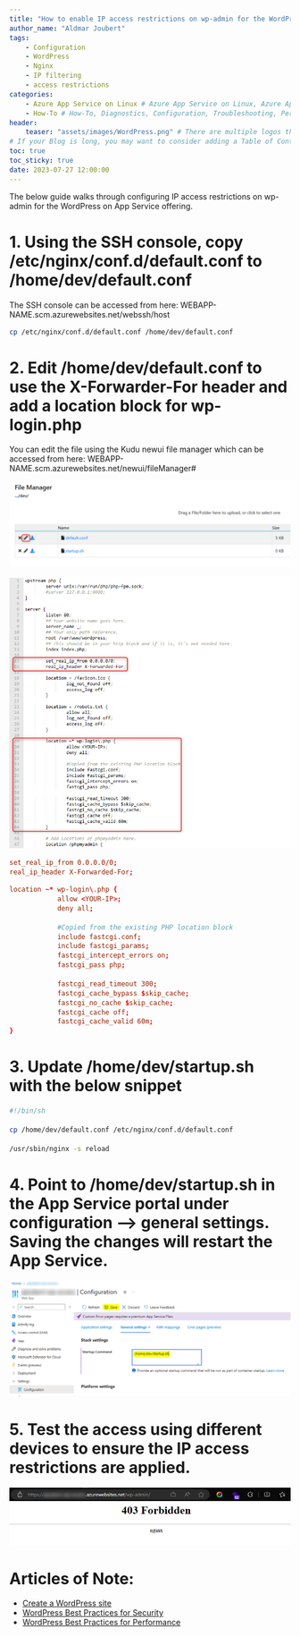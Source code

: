 ```yaml
---
title: "How to enable IP access restrictions on wp-admin for the WordPress on App Service offering"
author_name: "Aldmar Joubert"
tags:
    - Configuration
    - WordPress
    - Nginx
    - IP filtering
    - access restrictions
categories:
    - Azure App Service on Linux # Azure App Service on Linux, Azure App Service on Windows, Function App, Azure VM, Azure SDK
    - How-To # How-To, Diagnostics, Configuration, Troubleshooting, Performance
header:
    teaser: "assets/images/WordPress.png" # There are multiple logos that can be used in "/assets/images" if you choose to add one.
# If your Blog is long, you may want to consider adding a Table of Contents by adding the following two settings.
toc: true
toc_sticky: true
date: 2023-07-27 12:00:00
---
```


The below guide walks through configuring IP access restrictions on wp-admin for the WordPress on App Service offering. 

# 1. Using the SSH console, copy /etc/nginx/conf.d/default.conf to /home/dev/default.conf

The SSH console can be accessed from here: WEBAPP-NAME.scm.azurewebsites.net/webssh/host

```sh
cp /etc/nginx/conf.d/default.conf /home/dev/default.conf
```

# 2. Edit /home/dev/default.conf to use the X-Forwarder-For header and add a location block for wp-login.php

You can edit the file using the Kudu newui file manager which can be accessed from here: WEBAPP-NAME.scm.azurewebsites.net/newui/fileManager#

![Kudu newui file manager - edit pencil icon](/media/2023/07/WordPress-filemanager-edit-default.png)

![Kudu newui file manager - edit file](/media/2023/07/wordpress-newui-filemanager-editing.png)

```conf
set_real_ip_from 0.0.0.0/0;
real_ip_header X-Forwarded-For;
```	

```conf
location ~* wp-login\.php {
            allow <YOUR-IP>;
            deny all;
            
            #Copied from the existing PHP location block
            include fastcgi.conf;
            include fastcgi_params;
            fastcgi_intercept_errors on;
            fastcgi_pass php;

            fastcgi_read_timeout 300;
            fastcgi_cache_bypass $skip_cache;
            fastcgi_no_cache $skip_cache;
            fastcgi_cache off;
            fastcgi_cache_valid 60m;     
}
```	

# 3. Update /home/dev/startup.sh with the below snippet

```sh
#!/bin/sh
	
cp /home/dev/default.conf /etc/nginx/conf.d/default.conf 
	
/usr/sbin/nginx -s reload
```

# 4. Point to /home/dev/startup.sh in the App Service portal under configuration --> general settings. Saving the changes will restart the App Service.

![App Service portal configuration general settings - set startup command](/media/2023/07/WordPress-Configuration-startupcommand.png)

# 5. Test the access using different devices to ensure the IP access restrictions are applied.

![App Service portal configuration general settings - set startup command](/media/2023/07/WordPress-403-wp-admin.png)

# Articles of Note:
- [Create a WordPress site](https://learn.microsoft.com/en-us/azure/app-service/quickstart-wordpress)
- [WordPress Best Practices for Security](https://azureossd.github.io/2021/01/28/wordpress-best-practices-for-security/index.html)
- [WordPress Best Practices for Performance](https://azureossd.github.io/2020/08/07/wordpress-best-practices-for-performance/index.html)
